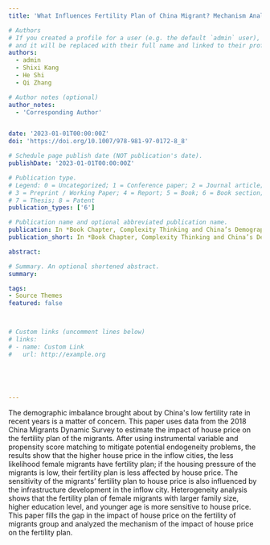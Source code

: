 ```yaml
---
title: 'What Influences Fertility Plan of China Migrant? Mechanism Analysis Based on House Price Perspective'

# Authors
# If you created a profile for a user (e.g. the default `admin` user), write the username (folder name) here
# and it will be replaced with their full name and linked to their profile.
authors:
  - admin
  - Shixi Kang
  - He Shi
  - Qi Zhang

# Author notes (optional)
author_notes:
  - 'Corresponding Author'


date: '2023-01-01T00:00:00Z'
doi: 'https://doi.org/10.1007/978-981-97-0172-8_8'

# Schedule page publish date (NOT publication's date).
publishDate: '2023-01-01T00:00:00Z'

# Publication type.
# Legend: 0 = Uncategorized; 1 = Conference paper; 2 = Journal article;
# 3 = Preprint / Working Paper; 4 = Report; 5 = Book; 6 = Book section;
# 7 = Thesis; 8 = Patent
publication_types: ['6']

# Publication name and optional abbreviated publication name.
publication: In *Book Chapter, Complexity Thinking and China’s Demography Within and Beyond Mainland China, edited by Armando Aliu, Springer Nature*
publication_short: In *Book Chapter, Complexity Thinking and China’s Demography Within and Beyond Mainland China, Springer Nature*

abstract: 

# Summary. An optional shortened abstract.
summary: 

tags:
- Source Themes
featured: false



# Custom links (uncomment lines below)
# links:
# - name: Custom Link
#   url: http://example.org





---
```


The demographic imbalance brought about by China's low fertility rate in recent years is a matter of concern. This paper uses data from the 2018 China Migrants Dynamic Survey to estimate the impact of house price on the fertility plan of the migrants. After using instrumental variable and propensity score matching to mitigate potential endogeneity problems, the results show that the higher house price in the inflow cities, the less likelihood female migrants have fertility plan; if the housing pressure of the migrants is low, their fertility plan is less affected by house price. The sensitivity of the migrants’ fertility plan to house price is also influenced by the infrastructure development in the inflow city. Heterogeneity analysis shows that the fertility plan of female migrants with larger family size, higher education level, and younger age is more sensitive to house price. This paper fills the gap in the impact of house price on the fertility of migrants group and analyzed the mechanism of the impact of house price on the fertility plan.
